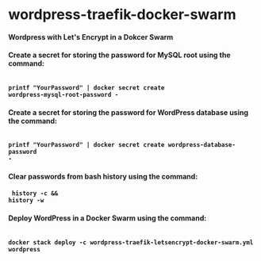 # wordpress-traefik-docker-swarm
#### Wordpress with Let's Encrypt in a Dokcer Swarm


#### Create a secret for storing the password for MySQL root using the command:

#### <pre><code> printf "YourPassword" | docker secret create wordpress-mysql-root-password -</code></pre>

#### Create a secret for storing the password for WordPress database using the command:

#### <pre><code> printf "YourPassword" | docker secret create wordpress-database-password - </code></pre>

#### Clear passwords from bash history using the command:

#### <pre><code> history -c && history -w </code></pre>

#### Deploy WordPress in a Docker Swarm using the command:

#### <pre><code> docker stack deploy -c wordpress-traefik-letsencrypt-docker-swarm.yml wordpress</code></pre> 